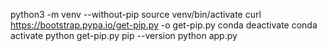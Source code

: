 python3 -m venv --without-pip
source venv/bin/activate
curl https://bootstrap.pypa.io/get-pip.py -o get-pip.py
conda deactivate
conda activate
python get-pip.py
pip --version
python app.py